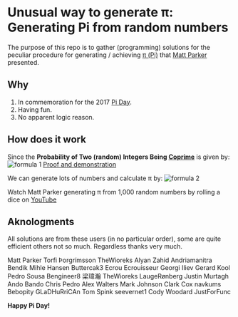 # Unusual way to generate π: Generating Pi from random numbers

The purpose of this repo is to gather (programming) solutions for the peculiar procedure for generating / achieving [π (Pi)][Pi] that [Matt Parker] presented.

## Why
1. In commemoration for the 2017 [Pi Day].
2. Having fun.
3. No apparent logic reason.

## How does it work
Since the **Probability of Two (random) Integers Being [Coprime][Coprime integers]** is given by:
![formula 1](https://i.imgur.com/TZt9nAX.gif "x = \frac{6}{\pi^{2}}") [Proof and demonstration]

We can generate lots of numbers and calculate π by:
![formula 2](http://i.imgur.com/5Ksi47K.gif "\pi = \sqrt{\frac{6}{x}}")

Watch Matt Parker generating π from 1,000 random numbers by rolling a dice on [YouTube]

## Aknologments
All solutions are from these users (in no particular order), some are quite efficient others not so much. Regardless thanks very much.

Matt Parker
Torfi Þorgrímsson
TheWioreks
Alyan Zahid
Andriamanitra
Bendik Mihle Hansen
Buttercak3
Ecrou Ecrouisseur
Georgi Iliev
Gerard Kool
Pedro Sousa
Bengineer8
梁瑋瀚
TheWioreks
LaugeRønberg
Justin Murtagh
Ando Bando
Chris Pedro
Alex Walters
Mark Johnson
Clark Cox
navkums
Bebopity
GLaDHuRriCAn
Tom Spink
seevernet1
Cody Woodard
JustForFunc


**Happy Pi Day!﻿**

[Pi]: https://en.wikipedia.org/wiki/Pi
[Pi Day]: https://en.wikipedia.org/wiki/Pi_Day
[Coprime integers]: https://en.wikipedia.org/wiki/Coprime_integers
[Proof and demonstration]: http://www.cut-the-knot.org/m/Probability/TwoCoprime.shtml
[YouTube]: https://www.youtube.com/watch?v=ESU4KdRLzu0
[Matt Parker]: http://standupmaths.com/

